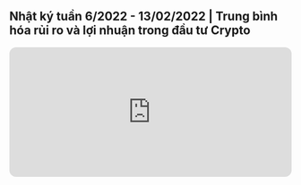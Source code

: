 ## Nhật ký tuần 6/2022 - 13/02/2022 | Trung bình hóa rủi ro và lợi nhuận trong đầu tư Crypto

<iframe style="border-radius:12px" src="https://open.spotify.com/embed/episode/0s8jsj5M7ERTGdDW7xYoAt?utm_source=generator" width="100%" height="232" frameBorder="0" allowfullscreen="" allow="autoplay; clipboard-write; encrypted-media; fullscreen; picture-in-picture"></iframe>